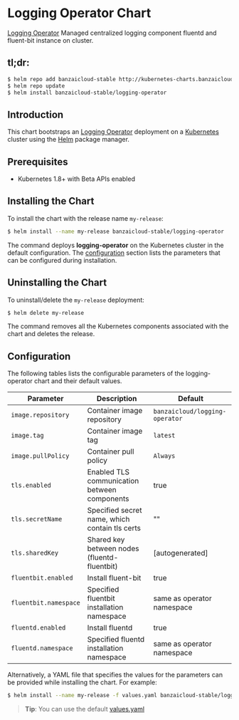 
# Logging Operator Chart

[Logging Operator](https://github.com/banzaicloud/logging-operator) Managed centralized logging component fluentd and fluent-bit instance on cluster.
## tl;dr:

```bash
$ helm repo add banzaicloud-stable http://kubernetes-charts.banzaicloud.com/branch/master
$ helm repo update
$ helm install banzaicloud-stable/logging-operator
```

## Introduction

This chart bootstraps an [Logging Operator](https://github.com/banzaicloud/banzai-charts/logging-operator) deployment on a [Kubernetes](http://kubernetes.io) cluster using the [Helm](https://helm.sh) package manager.

## Prerequisites

- Kubernetes 1.8+ with Beta APIs enabled

## Installing the Chart

To install the chart with the release name `my-release`:

```bash
$ helm install --name my-release banzaicloud-stable/logging-operator
```

The command deploys **logging-operator** on the Kubernetes cluster in the default configuration. The [configuration](#configuration) section lists the parameters that can be configured during installation.

## Uninstalling the Chart

To uninstall/delete the `my-release` deployment:

```bash
$ helm delete my-release
```

The command removes all the Kubernetes components associated with the chart and deletes the release.

## Configuration

The following tables lists the configurable parameters of the logging-operator chart and their default values.

|          Parameter          |                Description                               |             Default            |
| --------------------------- | -------------------------------------------------------- | ------------------------------ |
| `image.repository`          | Container image repository                               | `banzaicloud/logging-operator` |
| `image.tag       `          | Container image tag                                      | `latest`                       |
| `image.pullPolicy`          | Container pull policy                                    | `Always`                       |
| `tls.enabled`               | Enabled TLS communication between components             | true                           |
| `tls.secretName`            | Specified secret name, which contain tls certs           | ""                             |
| `tls.sharedKey`             | Shared key between nodes (fluentd-fluentbit)             | [autogenerated]                |
| `fluentbit.enabled`         | Install fluent-bit                                       | true                           |
| `fluentbit.namespace`       | Specified fluentbit installation namespace               | same as operator namespace     |
| `fluentd.enabled`           | Install fluentd                                          | true                           |
| `fluentd.namespace`         | Specified fluentd installation namespace                 | same as operator namespace     |

Alternatively, a YAML file that specifies the values for the parameters can be provided while installing the chart. For example:

```bash
$ helm install --name my-release -f values.yaml banzaicloud-stable/logging-operator
```

> **Tip**: You can use the default [values.yaml](values.yaml)


```

